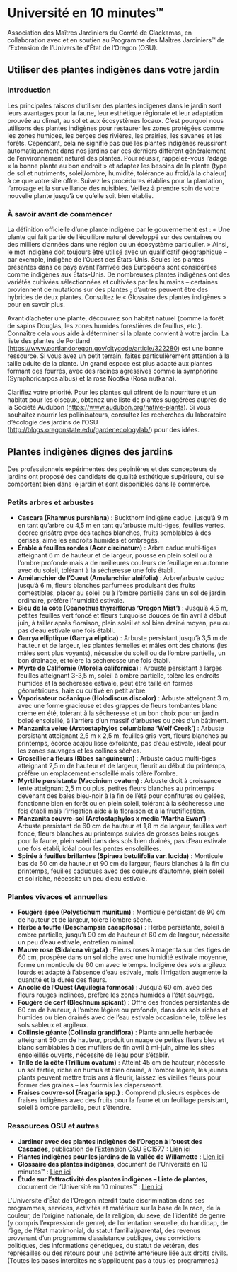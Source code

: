 # Université en 10 minutes™

Association des Maîtres Jardiniers du Comté de Clackamas, en collaboration avec et en soutien au Programme des Maîtres Jardiniers™ de l’Extension de l’Université d’État de l’Oregon (OSU).

## Utiliser des plantes indigènes dans votre jardin

### Introduction

Les principales raisons d’utiliser des plantes indigènes dans le jardin sont leurs avantages pour la faune, leur esthétique régionale et leur adaptation prouvée au climat, au sol et aux écosystèmes locaux. C’est pourquoi nous utilisons des plantes indigènes pour restaurer les zones protégées comme les zones humides, les berges des rivières, les prairies, les savanes et les forêts. Cependant, cela ne signifie pas que les plantes indigènes réussiront automatiquement dans nos jardins car ces derniers diffèrent généralement de l’environnement naturel des plantes. Pour réussir, rappelez-vous l’adage « la bonne plante au bon endroit » et adaptez les besoins de la plante (type de sol et nutriments, soleil/ombre, humidité, tolérance au froid/à la chaleur) à ce que votre site offre. Suivez les procédures établies pour la plantation, l’arrosage et la surveillance des nuisibles. Veillez à prendre soin de votre nouvelle plante jusqu’à ce qu’elle soit bien établie.

### À savoir avant de commencer

La définition officielle d’une plante indigène par le gouvernement est : « Une plante qui fait partie de l’équilibre naturel développé sur des centaines ou des milliers d’années dans une région ou un écosystème particulier. » Ainsi, le mot indigène doit toujours être utilisé avec un qualificatif géographique – par exemple, indigène de l’Ouest des États-Unis. Seules les plantes présentes dans ce pays avant l’arrivée des Européens sont considérées comme indigènes aux États-Unis. De nombreuses plantes indigènes ont des variétés cultivées sélectionnées et cultivées par les humains – certaines proviennent de mutations sur des plantes ; d’autres peuvent être des hybrides de deux plantes. Consultez le « Glossaire des plantes indigènes » pour en savoir plus.

Avant d’acheter une plante, découvrez son habitat naturel (comme la forêt de sapins Douglas, les zones humides forestières de feuillus, etc.). Connaître cela vous aide à déterminer si la plante convient à votre jardin. La liste des plantes de Portland (https://www.portlandoregon.gov/citycode/article/322280) est une bonne ressource. Si vous avez un petit terrain, faites particulièrement attention à la taille adulte de la plante. Un grand espace est plus adapté aux plantes formant des fourrés, avec des racines agressives comme la symphorine (Symphoricarpos albus) et la rose Nootka (Rosa nutkana).

Clarifiez votre priorité. Pour les plantes qui offrent de la nourriture et un habitat pour les oiseaux, obtenez une liste de plantes suggérées auprès de la Société Audubon (https://www.audubon.org/native-plants). Si vous souhaitez nourrir les pollinisateurs, consultez les recherches du laboratoire d’écologie des jardins de l’OSU (http://blogs.oregonstate.edu/gardenecologylab/) pour des idées.

## Plantes indigènes dignes des jardins

Des professionnels expérimentés des pépinières et des concepteurs de jardins ont proposé des candidats de qualité esthétique supérieure, qui se comportent bien dans le jardin et sont disponibles dans le commerce.

### Petits arbres et arbustes

- **Cascara (Rhamnus purshiana)** : Buckthorn indigène caduc, jusqu’à 9 m en tant qu’arbre ou 4,5 m en tant qu’arbuste multi-tiges, feuilles vertes, écorce grisâtre avec des taches blanches, fruits semblables à des cerises, aime les endroits humides et ombragés.
- **Érable à feuilles rondes (Acer circinatum)** : Arbre caduc multi-tiges atteignant 6 m de hauteur et de largeur, pousse en plein soleil ou à l’ombre profonde mais a de meilleures couleurs de feuillage en automne avec du soleil, tolérant à la sécheresse une fois établi.
- **Amélanchier de l’Ouest (Amelanchier alnifolia)** : Arbre/arbuste caduc jusqu’à 6 m, fleurs blanches parfumées produisant des fruits comestibles, placer au soleil ou à l’ombre partielle dans un sol de jardin ordinaire, préfère l’humidité estivale.
- **Bleu de la côte (Ceanothus thyrsiflorus ‘Oregon Mist’)** : Jusqu’à 4,5 m, petites feuilles vert foncé et fleurs turquoise douces de fin avril à début juin, à tailler après floraison, plein soleil et sol bien drainé moyen, peu ou pas d’eau estivale une fois établi.
- **Garrya elliptique (Garrya eliptica)** : Arbuste persistant jusqu’à 3,5 m de hauteur et de largeur, les plantes femelles et mâles ont des chatons (les mâles sont plus voyants), nécessite du soleil ou de l’ombre partielle, un bon drainage, et tolère la sécheresse une fois établi.
- **Myrte de Californie (Morella californica)** : Arbuste persistant à larges feuilles atteignant 3-3,5 m, soleil à ombre partielle, tolère les endroits humides et la sécheresse estivale, peut être taillé en formes géométriques, haie ou cultivé en petit arbre.
- **Vaporisateur océanique (Holodiscus discolor)** : Arbuste atteignant 3 m, avec une forme gracieuse et des grappes de fleurs tombantes blanc crème en été, tolérant à la sécheresse et un bon choix pour un jardin boisé ensoleillé, à l’arrière d’un massif d’arbustes ou près d’un bâtiment.
- **Manzanita velue (Arctostaphylos columbiana ‘Wolf Creek’)** : Arbuste persistant atteignant 2,5 m x 2,5 m, feuilles gris-vert, fleurs blanches au printemps, écorce acajou lisse exfoliante, pas d’eau estivale, idéal pour les zones sauvages et les collines sèches.
- **Groseillier à fleurs (Ribes sanguineum)** : Arbuste caduc multi-tiges atteignant 2,5 m de hauteur et de largeur, fleurit au début du printemps, préfère un emplacement ensoleillé mais tolère l’ombre.
- **Myrtille persistante (Vaccinium ovatum)** : Arbuste droit à croissance lente atteignant 2,5 m ou plus, petites fleurs blanches au printemps devenant des baies bleu-noir à la fin de l’été pour confitures ou gelées, fonctionne bien en forêt ou en plein soleil, tolérant à la sécheresse une fois établi mais l’irrigation aide à la floraison et à la fructification.
- **Manzanita couvre-sol (Arctostaphylos x media ‘Martha Ewan’)** : Arbuste persistant de 60 cm de hauteur et 1,8 m de largeur, feuilles vert foncé, fleurs blanches au printemps suivies de grosses baies rouges pour la faune, plein soleil dans des sols bien drainés, pas d’eau estivale une fois établi, idéal pour les pentes ensoleillées.
- **Spirée à feuilles brillantes (Spiraea betulifolia var. lucida)** : Monticule bas de 60 cm de hauteur et 90 cm de largeur, fleurs blanches à la fin du printemps, feuilles caduques avec des couleurs d’automne, plein soleil et sol riche, nécessite un peu d’eau estivale.

### Plantes vivaces et annuelles

- **Fougère épée (Polystichum munitum)** : Monticule persistant de 90 cm de hauteur et de largeur, tolère l’ombre sèche.
- **Herbe à touffe (Deschampsia caespitosa)** : Herbe persistante, soleil à ombre partielle, jusqu’à 90 cm de hauteur et 60 cm de largeur, nécessite un peu d’eau estivale, entretien minimal.
- **Mauve rose (Sidalcea virgata)** : Fleurs roses à magenta sur des tiges de 60 cm, prospère dans un sol riche avec une humidité estivale moyenne, forme un monticule de 60 cm avec le temps. Indigène des sols argileux lourds et adapté à l’absence d’eau estivale, mais l’irrigation augmente la quantité et la durée des fleurs.
- **Ancolie de l’Ouest (Aquilegia formosa)** : Jusqu’à 60 cm, avec des fleurs rouges inclinées, préfère les zones humides à l’état sauvage.
- **Fougère de cerf (Blechnum spicant)** : Offre des frondes persistantes de 60 cm de hauteur, à l’ombre légère ou profonde, dans des sols riches et humides ou bien drainés avec de l’eau estivale occasionnelle, tolère les sols sableux et argileux.
- **Collinsie géante (Collinsia grandiflora)** : Plante annuelle herbacée atteignant 50 cm de hauteur, produit un nuage de petites fleurs bleu et blanc semblables à des mufliers de fin avril à mi-juin, aime les sites ensoleillés ouverts, nécessite de l’eau pour s’établir.
- **Trille de la côte (Trillium ovatum)** : Atteint 45 cm de hauteur, nécessite un sol fertile, riche en humus et bien drainé, à l’ombre légère, les jeunes plants peuvent mettre trois ans à fleurir, laissez les vieilles fleurs pour former des graines – les fourmis les disperseront.
- **Fraises couvre-sol (Fragaria spp.)** : Comprend plusieurs espèces de fraises indigènes avec des fruits pour la faune et un feuillage persistant, soleil à ombre partielle, peut s’étendre.

### Ressources OSU et autres

- **Jardiner avec des plantes indigènes de l’Oregon à l’ouest des Cascades**, publication de l’Extension OSU EC1577 : [Lien ici](https://catalog.extension.oregonstate.edu/ec1577)
- **Plantes indigènes pour les jardins de la vallée de Willamette** : [Lien ici](https://www.oregonmetro.gov/native-plants-willamette-valley-yards-booklet)
- **Glossaire des plantes indigènes**, document de l’Université en 10 minutes™ : [Lien ici](www.cmastergardeners.org)
- **Étude sur l’attractivité des plantes indigènes – Liste de plantes**, document de l’Université en 10 minutes™ : [Lien ici](www.cmastergardeners.org)

L’Université d’État de l’Oregon interdit toute discrimination dans ses programmes, services, activités et matériaux sur la base de la race, de la couleur, de l’origine nationale, de la religion, du sexe, de l’identité de genre (y compris l’expression de genre), de l’orientation sexuelle, du handicap, de l’âge, de l’état matrimonial, du statut familial/parental, des revenus provenant d’un programme d’assistance publique, des convictions politiques, des informations génétiques, du statut de vétéran, des représailles ou des retours pour une activité antérieure liée aux droits civils. (Toutes les bases interdites ne s’appliquent pas à tous les programmes.)